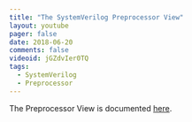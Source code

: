 ```yaml
---
title: "The SystemVerilog Preprocessor View"
layout: youtube
pager: false
date: 2018-06-20
comments: false
videoid: jGZdvIer0TQ
tags:
  - SystemVerilog
  - Preprocessor
---
```



The Preprocessor View is documented [here](/manual/views#preprocessor-view).
